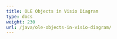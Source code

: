 ```yaml
---
title: OLE Objects in Visio Diagram
type: docs
weight: 230
url: /java/ole-objects-in-visio-diagram/
---
```



